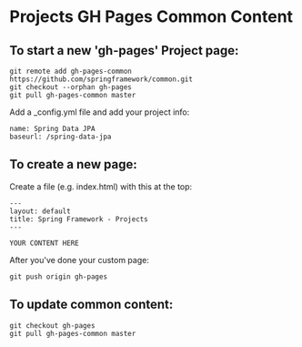 ---
---

Projects GH Pages Common Content
================================

## To start a new 'gh-pages' Project page:

	git remote add gh-pages-common https://github.com/springframework/common.git
	git checkout --orphan gh-pages
	git pull gh-pages-common master

Add a _config.yml file and add your project info:

	name: Spring Data JPA
	baseurl: /spring-data-jpa

## To create a new page:

Create a file (e.g. index.html) with this at the top:

	---
	layout: default
	title: Spring Framework - Projects
	---

	YOUR CONTENT HERE


After you've done your custom page:

	git push origin gh-pages


## To update common content:

	git checkout gh-pages
	git pull gh-pages-common master
